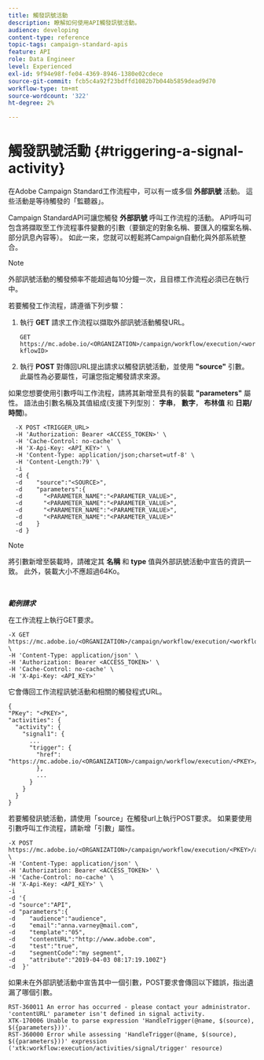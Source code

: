 ```yaml
---
title: 觸發訊號活動
description: 瞭解如何使用API觸發訊號活動。
audience: developing
content-type: reference
topic-tags: campaign-standard-apis
feature: API
role: Data Engineer
level: Experienced
exl-id: 9f94e98f-fe04-4369-8946-1380e02cdece
source-git-commit: fcb5c4a92f23bdffd1082b7b044b5859dead9d70
workflow-type: tm+mt
source-wordcount: '322'
ht-degree: 2%

---
```


# 觸發訊號活動 {#triggering-a-signal-activity}

在Adobe Campaign Standard工作流程中，可以有一或多個 **外部訊號** 活動。 這些活動是等待觸發的「監聽器」。

Campaign StandardAPI可讓您觸發 **外部訊號** 呼叫工作流程的活動。 API呼叫可包含將擷取至工作流程事件變數的引數（要鎖定的對象名稱、要匯入的檔案名稱、部分訊息內容等）。 如此一來，您就可以輕鬆將Campaign自動化與外部系統整合。

>[!NOTE]
>
>外部訊號活動的觸發頻率不能超過每10分鐘一次，且目標工作流程必須已在執行中。

若要觸發工作流程，請遵循下列步驟：

1. 執行 **GET** 請求工作流程以擷取外部訊號活動觸發URL。

   `GET https://mc.adobe.io/<ORGANIZATION>/campaign/workflow/execution/<workflowID>`

1. 執行 **POST** 對傳回URL提出請求以觸發訊號活動，並使用 **&quot;source&quot;** 引數。 此屬性為必要屬性，可讓您指定觸發請求來源。

如果您想要使用引數呼叫工作流程，請將其新增至具有的裝載 **&quot;parameters&quot;** 屬性。 語法由引數名稱及其值組成(支援下列型別： **字串**， **數字**， **布林值** 和 **日期/時間**)。

```
  -X POST <TRIGGER_URL>
  -H 'Authorization: Bearer <ACCESS_TOKEN>' \
  -H 'Cache-Control: no-cache' \
  -H 'X-Api-Key: <API_KEY>' \
  -H 'Content-Type: application/json;charset=utf-8' \
  -H 'Content-Length:79' \
  -i
  -d {
  -d    "source":"<SOURCE>",
  -d    "parameters":{
  -d      "<PARAMETER_NAME":"<PARAMETER_VALUE>",
  -d      "<PARAMETER_NAME":"<PARAMETER_VALUE>",
  -d      "<PARAMETER_NAME":"<PARAMETER_VALUE>",  
  -d      "<PARAMETER_NAME":"<PARAMETER_VALUE>"
  -d    }
  -d }
```

>[!NOTE]
>
>將引數新增至裝載時，請確定其 **名稱** 和 **type** 值與外部訊號活動中宣告的資訊一致。 此外，裝載大小不應超過64Ko。

<br/>

***範例請求***

在工作流程上執行GET要求。

```
-X GET https://mc.adobe.io/<ORGANIZATION>/campaign/workflow/execution/<workflowID> \
-H 'Content-Type: application/json' \
-H 'Authorization: Bearer <ACCESS_TOKEN>' \
-H 'Cache-Control: no-cache' \
-H 'X-Api-Key: <API_KEY>'
```

它會傳回工作流程訊號活動和相關的觸發程式URL。

```
{
"PKey": "<PKEY>",
"activities": {
  "activity": {
    "signal1": {
      ...
      "trigger": {
        "href": "https://mc.adobe.io/<ORGANIZATION>/campaign/workflow/execution/<PKEY>/activities/activity/<PKEY>/trigger/"
        },
        ...
      }
    }
  }
}
```

若要觸發訊號活動，請使用「source」在觸發url上執行POST要求。 如果要使用引數呼叫工作流程，請新增「引數」屬性。

```
-X POST https://mc.adobe.io/<ORGANIZATION>/campaign/workflow/execution/<PKEY>/activities/activity/<PKEY>/trigger \
-H 'Content-Type: application/json' \
-H 'Authorization: Bearer <ACCESS_TOKEN>' \
-H 'Cache-Control: no-cache' \
-H 'X-Api-Key: <API_KEY>' \
-i
-d '{
-d "source":"API",
-d "parameters":{
-d    "audience":"audience",
-d    "email":"anna.varney@mail.com",
-d    "template":"05",
-d    "contentURL":"http://www.adobe.com",
-d    "test":"true",
-d    "segmentCode":"my segment",
-d    "attribute":"2019-04-03 08:17:19.100Z"}
-d  }'
```

<!-- + réponse -->

如果未在外部訊號活動中宣告其中一個引數，POST要求會傳回以下錯誤，指出遺漏了哪個引數。

```
RST-360011 An error has occurred - please contact your administrator.
'contentURL' parameter isn't defined in signal activity.
XTK-170006 Unable to parse expression 'HandleTrigger(@name, $(source), $({parameters}))'.
RST-360000 Error while assessing 'HandleTrigger(@name, $(source), $({parameters}))' expression ('xtk:workflow:execution/activities/signal/trigger' resource)
```
